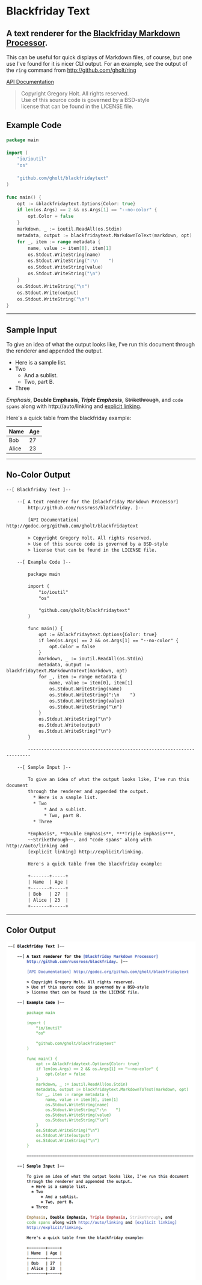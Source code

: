 # Blackfriday Text
## A text renderer for the [Blackfriday Markdown Processor](http://github.com/russross/blackfriday).

This can be useful for quick displays of Markdown files, of course, but one use
I've found for it is nicer CLI output. For an example, see the output of the
`ring` command from http://github.com/gholt/ring

[API Documentation](http://godoc.org/github.com/gholt/blackfridaytext)

> Copyright Gregory Holt. All rights reserved.  
> Use of this source code is governed by a BSD-style  
> license that can be found in the LICENSE file.

## Example Code

```go
package main

import (
    "io/ioutil"
    "os"

    "github.com/gholt/blackfridaytext"
)

func main() {
    opt := &blackfridaytext.Options{Color: true}
    if len(os.Args) == 2 && os.Args[1] == "--no-color" {
        opt.Color = false
    }
    markdown, _ := ioutil.ReadAll(os.Stdin)
    metadata, output := blackfridaytext.MarkdownToText(markdown, opt)
    for _, item := range metadata {
        name, value := item[0], item[1]
        os.Stdout.WriteString(name)
        os.Stdout.WriteString(":\n    ")
        os.Stdout.WriteString(value)
        os.Stdout.WriteString("\n")
    }
    os.Stdout.WriteString("\n")
    os.Stdout.Write(output)
    os.Stdout.WriteString("\n")
}
```

---

## Sample Input

To give an idea of what the output looks like, I've run this document through
the renderer and appended the output.

 *  Here is a sample list.
 *  Two
     *  And a sublist.
     *  Two, part B.
 *  Three

*Emphasis*, **Double Emphasis**, ***Triple Emphasis***, ~~Strikethrough~~, and `code spans` along with http://auto/linking and [explicit linking](http://explicit/linking).

Here's a quick table from the blackfriday example:

Name  | Age
------|----
Bob   | 27
Alice | 23

---

## No-Color Output

```
--[ Blackfriday Text ]--

    --[ A text renderer for the [Blackfriday Markdown Processor]
        http://github.com/russross/blackfriday. ]--

        [API Documentation] http://godoc.org/github.com/gholt/blackfridaytext

        > Copyright Gregory Holt. All rights reserved.
        > Use of this source code is governed by a BSD-style
        > license that can be found in the LICENSE file.

    --[ Example Code ]--

        package main

        import (
            "io/ioutil"
            "os"

            "github.com/gholt/blackfridaytext"
        )

        func main() {
            opt := &blackfridaytext.Options{Color: true}
            if len(os.Args) == 2 && os.Args[1] == "--no-color" {
                opt.Color = false
            }
            markdown, _ := ioutil.ReadAll(os.Stdin)
            metadata, output := blackfridaytext.MarkdownToText(markdown, opt)
            for _, item := range metadata {
                name, value := item[0], item[1]
                os.Stdout.WriteString(name)
                os.Stdout.WriteString(":\n    ")
                os.Stdout.WriteString(value)
                os.Stdout.WriteString("\n")
            }
            os.Stdout.WriteString("\n")
            os.Stdout.Write(output)
            os.Stdout.WriteString("\n")
        }

        -----------------------------------------------------------------------

    --[ Sample Input ]--

        To give an idea of what the output looks like, I've run this document
        through the renderer and appended the output.
          * Here is a sample list.
          * Two
              * And a sublist.
              * Two, part B.
          * Three

        *Emphasis*, **Double Emphasis**, ***Triple Emphasis***,
        ~~Strikethrough~~, and "code spans" along with http://auto/linking and
        [explicit linking] http://explicit/linking.

        Here's a quick table from the blackfriday example:

        +-------+-----+
        | Name  | Age |
        +-------+-----+
        | Bob   | 27  |
        | Alice | 23  |
        +-------+-----+
```

---

## Color Output

![](screenshot.png)
